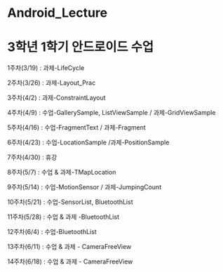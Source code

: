 # Android_Lecture
# 3학년 1학기 안드로이드 수업

<span>1주차(3/19) : 과제-LifeCycle </span>

<span>2주차(3/26) : 과제-Layout_Prac</span>

<span>3주차(4/2) : 과제-ConstraintLayout</span>

<span>4주차(4/9) : 수업-GallerySample, ListViewSample / 과제-GridViewSample</span>

<span>5주차(4/16) : 수업-FragmentText / 과제-Fragment </span>

<span>6주차(4/23) : 수업-LocationSample /과제-PositionSample </span>

<span>7주차(4/30) : 휴강 </span>

<span>8주차(5/7) : 수업 & 과제-TMapLocation </span>

<span>9주차(5/14) : 수업-MotionSensor / 과제-JumpingCount </span>

<span>10주차(5/21) : 수업-SensorList, BluetoothList</span>

<span>11주차(5/28) : 수업 & 과제 -BluetoothList</span>

<span>12주차(6/4) : 수업-BluetoothList</span>

<span>13주차(6/11) : 수업 & 과제 - CameraFreeView</span>

<span>14주차(6/18) : 수업 & 과제 - CameraFreeView</span>
